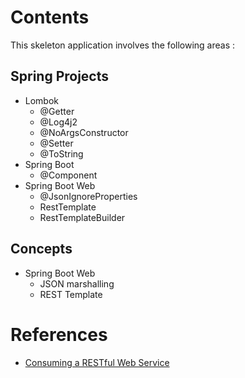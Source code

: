 # Contents
This skeleton application involves the following areas :

## Spring Projects
* Lombok
    - @Getter
    - @Log4j2
    - @NoArgsConstructor
    - @Setter
    - @ToString
* Spring Boot
    - @Component
* Spring Boot Web
    - @JsonIgnoreProperties
    - RestTemplate
    - RestTemplateBuilder

## Concepts
* Spring Boot Web
    - JSON marshalling
    - REST Template

# References
* [Consuming a RESTful Web Service](https://spring.io/guides/gs/consuming-rest/)
